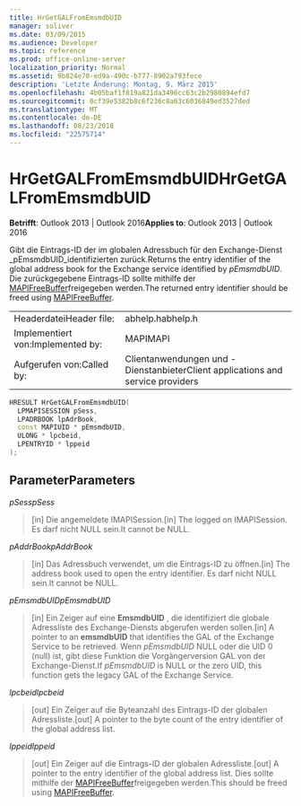 ```yaml
---
title: HrGetGALFromEmsmdbUID
manager: soliver
ms.date: 03/09/2015
ms.audience: Developer
ms.topic: reference
ms.prod: office-online-server
localization_priority: Normal
ms.assetid: 9b824e70-ed9a-490c-b777-8902a793fece
description: 'Letzte Änderung: Montag, 9. März 2015'
ms.openlocfilehash: 4b05baf1f819a821da3496cc63c2b2980894efd7
ms.sourcegitcommit: 0cf39e5382b8c6f236c8a63c6036849ed3527ded
ms.translationtype: MT
ms.contentlocale: de-DE
ms.lasthandoff: 08/23/2018
ms.locfileid: "22575714"
---
```

# <a name="hrgetgalfromemsmdbuid"></a><span data-ttu-id="2c967-103">HrGetGALFromEmsmdbUID</span><span class="sxs-lookup"><span data-stu-id="2c967-103">HrGetGALFromEmsmdbUID</span></span>

  
  
<span data-ttu-id="2c967-104">**Betrifft**: Outlook 2013 | Outlook 2016</span><span class="sxs-lookup"><span data-stu-id="2c967-104">**Applies to**: Outlook 2013 | Outlook 2016</span></span> 
  
<span data-ttu-id="2c967-105">Gibt die Eintrags-ID der im globalen Adressbuch für den Exchange-Dienst _pEmsmdbUID_identifizierten zurück.</span><span class="sxs-lookup"><span data-stu-id="2c967-105">Returns the entry identifier of the global address book for the Exchange service identified by  _pEmsmdbUID_.</span></span> <span data-ttu-id="2c967-106">Die zurückgegebene Eintrags-ID sollte mithilfe der [MAPIFreeBuffer](mapifreebuffer.md)freigegeben werden.</span><span class="sxs-lookup"><span data-stu-id="2c967-106">The returned entry identifier should be freed using [MAPIFreeBuffer](mapifreebuffer.md).</span></span>
  
|||
|:-----|:-----|
|<span data-ttu-id="2c967-107">Headerdatei</span><span class="sxs-lookup"><span data-stu-id="2c967-107">Header file:</span></span>  <br/> |<span data-ttu-id="2c967-108">abhelp.h</span><span class="sxs-lookup"><span data-stu-id="2c967-108">abhelp.h</span></span>  <br/> |
|<span data-ttu-id="2c967-109">Implementiert von:</span><span class="sxs-lookup"><span data-stu-id="2c967-109">Implemented by:</span></span>  <br/> |<span data-ttu-id="2c967-110">MAPI</span><span class="sxs-lookup"><span data-stu-id="2c967-110">MAPI</span></span>  <br/> |
|<span data-ttu-id="2c967-111">Aufgerufen von:</span><span class="sxs-lookup"><span data-stu-id="2c967-111">Called by:</span></span>  <br/> |<span data-ttu-id="2c967-112">Clientanwendungen und -Dienstanbieter</span><span class="sxs-lookup"><span data-stu-id="2c967-112">Client applications and service providers</span></span>  <br/> |
   
```cpp
HRESULT HrGetGALFromEmsmdbUID(
  LPMAPISESSION pSess,
  LPADRBOOK lpAdrBook,
  const MAPIUID * pEmsmdbUID,
  ULONG * lpcbeid,
  LPENTRYID * lppeid
);
```

## <a name="parameters"></a><span data-ttu-id="2c967-113">Parameter</span><span class="sxs-lookup"><span data-stu-id="2c967-113">Parameters</span></span>

 <span data-ttu-id="2c967-114">_pSess_</span><span class="sxs-lookup"><span data-stu-id="2c967-114">_pSess_</span></span>
  
> <span data-ttu-id="2c967-115">[in] Die angemeldete IMAPISession.</span><span class="sxs-lookup"><span data-stu-id="2c967-115">[in] The logged on IMAPISession.</span></span> <span data-ttu-id="2c967-116">Es darf nicht NULL sein.</span><span class="sxs-lookup"><span data-stu-id="2c967-116">It cannot be NULL.</span></span>
    
 <span data-ttu-id="2c967-117">_pAddrBook_</span><span class="sxs-lookup"><span data-stu-id="2c967-117">_pAddrBook_</span></span>
  
> <span data-ttu-id="2c967-118">[in] Das Adressbuch verwendet, um die Eintrags-ID zu öffnen.</span><span class="sxs-lookup"><span data-stu-id="2c967-118">[in] The address book used to open the entry identifier.</span></span> <span data-ttu-id="2c967-119">Es darf nicht NULL sein.</span><span class="sxs-lookup"><span data-stu-id="2c967-119">It cannot be NULL.</span></span>
    
 <span data-ttu-id="2c967-120">_pEmsmdbUID_</span><span class="sxs-lookup"><span data-stu-id="2c967-120">_pEmsmdbUID_</span></span>
  
> <span data-ttu-id="2c967-121">[in] Ein Zeiger auf eine **EmsmdbUID** , die identifiziert die globale Adressliste des Exchange-Diensts abgerufen werden sollen.</span><span class="sxs-lookup"><span data-stu-id="2c967-121">[in] A pointer to an **emsmdbUID** that identifies the GAL of the Exchange Service to be retrieved.</span></span> <span data-ttu-id="2c967-122">Wenn _pEmsmdbUID_ NULL oder die UID 0 (null) ist, gibt diese Funktion die Vorgängerversion GAL von der Exchange-Dienst.</span><span class="sxs-lookup"><span data-stu-id="2c967-122">If  _pEmsmdbUID_ is NULL or the zero UID, this function gets the legacy GAL of the Exchange Service.</span></span> 
    
 <span data-ttu-id="2c967-123">_lpcbeid_</span><span class="sxs-lookup"><span data-stu-id="2c967-123">_lpcbeid_</span></span>
  
> <span data-ttu-id="2c967-124">[out] Ein Zeiger auf die Byteanzahl des Eintrags-ID der globalen Adressliste.</span><span class="sxs-lookup"><span data-stu-id="2c967-124">[out] A pointer to the byte count of the entry identifier of the global address list.</span></span>
    
 <span data-ttu-id="2c967-125">_lppeid_</span><span class="sxs-lookup"><span data-stu-id="2c967-125">_lppeid_</span></span>
  
> <span data-ttu-id="2c967-126">[out] Ein Zeiger auf die Eintrags-ID der globalen Adressliste.</span><span class="sxs-lookup"><span data-stu-id="2c967-126">[out] A pointer to the entry identifier of the global address list.</span></span> <span data-ttu-id="2c967-127">Dies sollte mithilfe der [MAPIFreeBuffer](mapifreebuffer.md)freigegeben werden.</span><span class="sxs-lookup"><span data-stu-id="2c967-127">This should be freed using [MAPIFreeBuffer](mapifreebuffer.md).</span></span>
    


